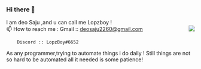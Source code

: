 ### Hi there 👋
  I am deo Saju ,and u can call me Lopzboy !   
  📫 How to reach me :
        Gmail :: deosaju2260@gmail.com
        <img align=right src="https://komarev.com/ghpvc/?username=DeoSaju&color=skyblue">
        
        
        Discord :: LopzBoy#6652
   As any programmer,trying to automate things i do daily !
   Still things are not so hard to be automated all it needed is some patience!
